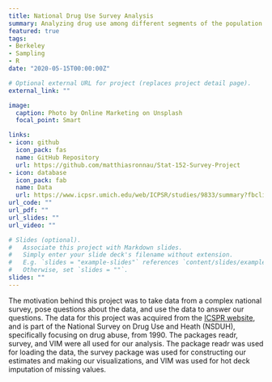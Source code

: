 ```yaml
---
title: National Drug Use Survey Analysis
summary: Analyzing drug use among different segments of the population.
featured: true
tags:
- Berkeley
- Sampling
- R
date: "2020-05-15T00:00:00Z"

# Optional external URL for project (replaces project detail page).
external_link: ""

image:
  caption: Photo by Online Marketing on Unsplash
  focal_point: Smart

links:
- icon: github
  icon_pack: fas
  name: GitHub Repository
  url: https://github.com/matthiasronnau/Stat-152-Survey-Project
- icon: database
  icon_pack: fab
  name: Data
  url: https://www.icpsr.umich.edu/web/ICPSR/studies/9833/summary?fbclid=IwAR30t8KImNd5QorUaLWMCtsQydUTweSdFoIJPyNR92hXwBHy9XKtiCnSg1Y
url_code: ""
url_pdf: ""
url_slides: ""
url_video: ""

# Slides (optional).
#   Associate this project with Markdown slides.
#   Simply enter your slide deck's filename without extension.
#   E.g. `slides = "example-slides"` references `content/slides/example-slides.md`.
#   Otherwise, set `slides = ""`.
slides: ""
---
```


The motivation behind this project was to take data from a complex national survey, pose questions about the data, and use the data to answer our questions. The data for this project was acquired from the [ICSPR website](https://www.icpsr.umich.edu/web/ICPSR/studies/9833/summary?fbclid=IwAR30t8KImNd5QorUaLWMCtsQydUTweSdFoIJPyNR92hXwBHy9XKtiCnSg1Y), and is part of the National Survey on Drug Use and Heath (NSDUH), specifically focusing on drug abuse, from 1990. The packages readr, survey, and VIM were all used for our analysis. The package readr was used for loading the data, the survey package was used for constructing our estimates and making our visualizations, and VIM was used for hot deck imputation of missing values.
